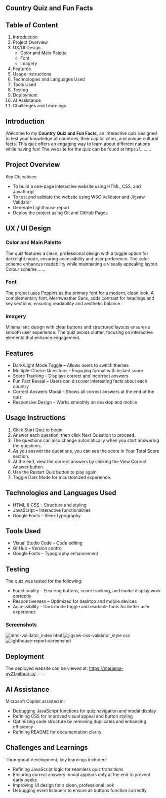 ## Country Quiz and Fun Facts
## Table of Content
1.	Introduction
2.	Project Overview
3.	UX/UI Design
    - Color and Main Palette
    - Font
    - Imagery
4.	Features
5.	Usage Instructions
6.	Technologies and Languages Used
7.	Tools Used
8.	Testing
9.	Deployment
10.	AI Assistance
11.	Challenges and Learnings

## Introduction
Welcome to my **Country Quiz and Fun Facts,** an interactive quiz designed to test your knowledge of countries, their capital cities, and unique cultural facts. This quiz offers an engaging way to learn about different nations while having fun! The website for the quiz can be found at https://.........

## Project Overview
Key Objectives:
- To build a one-page interactive website using HTML, CSS, and JavaScript
- To test and validate the website using W3C Validator and Jigsaw Validator
- Generate Lighthouse report.
- Deploy the project using Git and GitHub Pages

## UX / UI Design
### Color and Main Palette
The quiz features a clean, professional design with a toggle option for dark/light mode, ensuring accessibility and user preference. The color scheme enhances readability while maintaining a visually appealing layout. 
Colour scheme ......

### Font
The project uses Poppins as the primary font for a modern, clean look. A complementary font, Merriweather Sans, adds contrast for headings and key sections, ensuring readability and aesthetic balance.

### Imagery
Minimalistic design with clear buttons and structured layouts ensures a smooth user experience. The quiz avoids clutter, focusing on interactive elements that enhance engagement.

## Features
- Dark/Light Mode Toggle – Allows users to switch themes
- Multiple-Choice Questions – Engaging format with instant score
- Score Tracking – Displays correct and incorrect answers
- Fun Fact Reveal – Users can discover interesting facts about each country
- Correct Answers Modal – Shows all correct answers at the end of the quiz
- Responsive Design – Works smoothly on desktop and mobile

## Usage Instructions
1. Click Start Quiz to begin.
2. Answer each question, then click Next Question to proceed.
3. The questions can also change automatically when you start answering the questions.
4. As you answer the questions, you can see the score in Your Total Score section.
5. At the end, view the correct answers by clicking the View Correct Answer button.
6. Use the Restart Quiz button to play again.
7. Toggle Dark Mode for a customized experience.

## Technologies and Languages Used
- HTML & CSS – Structure and styling
- JavaScript – Interactive functionalities
- Google Fonts – Sleek typography


## Tools Used
- Visual Studio Code – Code editing
- GitHub – Version control
- Google Fonts – Typography enhancement


## Testing
The quiz was tested for the following: 
- Functionality – Ensuring buttons, score tracking, and modal display work correctly
- Responsiveness – Optimized for desktop and mobile devices
- Accessibility – Dark mode toggle and readable fonts for better user experience

### Screenshots
![html-validator_index html](https://github.com/user-attachments/assets/9ca5fd57-02bf-48f6-9c1b-85017ce61388)
![jigsaw-css-validator_style css](https://github.com/user-attachments/assets/8ced2687-4b61-4a70-bcdd-c331d6b192eb)
![lighthouse-report-screenshot](https://github.com/user-attachments/assets/9881d772-a15c-4c95-a217-a74b933b935b)


## Deployment

The deployed website can be viewed at: https://mariama-ny21.github.io/........


## AI Assistance
Microsoft Copilot assisted in:
- Debugging JavaScript functions for quiz navigation and modal display
- Refining CSS for improved visual appeal and button styling
- Optimizing code structure by removing duplicates and enhancing efficiency
- Refining README for documentation clarity


## Challenges and Learnings
Throughout development, key learnings included:
- Refining JavaScript logic for seamless quiz transitions
- Ensuring correct answers modal appears only at the end to prevent early peeks
- Improving UI design for a clean, professional look
- Debugging event listeners to ensure all buttons function correctly

